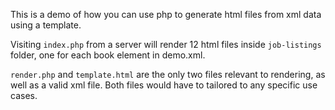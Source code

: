 This is a demo of how you can use php to generate html files from xml data using a template.

Visiting `index.php` from a server will render 12 html files inside `job-listings` folder, one for each book element in demo.xml.

`render.php` and `template.html` are the only two files relevant to rendering, as well as a valid xml file. Both files would have to tailored to any specific use cases.